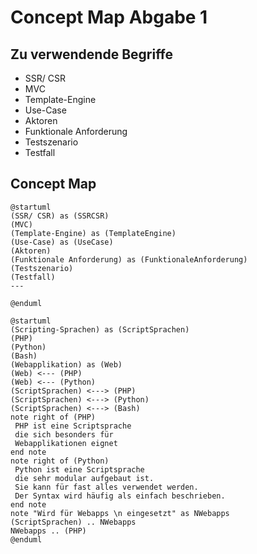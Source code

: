 # Concept Map Abgabe 1

## Zu verwendende Begriffe

- SSR/ CSR
- MVC
- Template-Engine
- Use-Case
- Aktoren
- Funktionale Anforderung
- Testszenario
- Testfall

## Concept Map

```plantuml
@startuml
(SSR/ CSR) as (SSRCSR)
(MVC)
(Template-Engine) as (TemplateEngine)
(Use-Case) as (UseCase)
(Aktoren)
(Funktionale Anforderung) as (FunktionaleAnforderung)
(Testszenario)
(Testfall)
---

@enduml
```

```plantuml
@startuml
(Scripting-Sprachen) as (ScriptSprachen)
(PHP)
(Python)
(Bash)
(Webapplikation) as (Web)
(Web) <--- (PHP)
(Web) <--- (Python)
(ScriptSprachen) <---> (PHP)
(ScriptSprachen) <---> (Python)
(ScriptSprachen) <---> (Bash)
note right of (PHP)
 PHP ist eine Scriptsprache
 die sich besonders für
 Webapplikationen eignet
end note
note right of (Python)
 Python ist eine Scriptsprache
 die sehr modular aufgebaut ist.
 Sie kann für fast alles verwendet werden.
 Der Syntax wird häufig als einfach beschrieben.
end note
note "Wird für Webapps \n eingesetzt" as NWebapps
(ScriptSprachen) .. NWebapps
NWebapps .. (PHP)
@enduml
```
